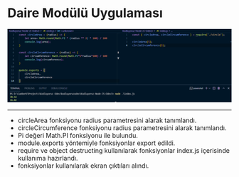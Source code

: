 # Daire Modülü Uygulaması
![Project View](Odev3.PNG)

---
- circleArea fonksiyonu radius parametresini alarak tanımlandı.
- circleCircumference fonksiyonu radius parametresini alarak tanımlandı.
- Pi değeri Math.PI fonksiyonu ile bulundu.
- module.exports yöntemiyle fonksiyonlar export edildi.
- require ve object destructing kullanılarak fonksiyonlar index.js içerisinde kullanıma hazırlandı.
- fonksiyonlar kullanılarak ekran çıktıları alındı.